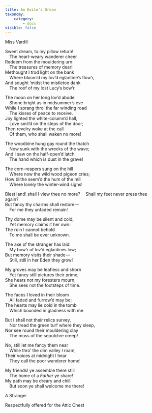 ```yaml
---
title: An Exile’s Dream
taxonomy:
    category:
        - docs
visible: false
---
```


<div class="author">Miss Vardill</div>

Sweet dream, to my pillow return!  
&emsp;The heart-weary wanderer cheer  
Redeem from the mouldering urn  
&emsp;The treasures of memory dear!  
Methought I trod light on the bank  
&emsp;Where bloom’d my lov’d eglantine’s flow’r,  
And sought ’midst the mistletoe dank  
&emsp;The roof of my lost Lucy’s bow’r.  

The moon on her long lov’d abode  
&emsp;Shone bright as in midsummer’s eve  
While I sprang thro’ the far winding road  
&emsp;The kisses of peace to receive.  
Joy lighted the white-column’d hall,  
&emsp;Love smil’d on the steps of the door;  
Then revelry woke at the call  
&emsp;Of them, who shall waken no more!

The woodbine hung gay round the thatch  
&emsp;Now sunk with the wrecks of the wave;  
And I saw on the half-open’d latch  
&emsp;The hand which is dust in the grave!  

The corn-reapers sung on the hill  
&emsp;Where now the wild wood pigeon cries;  
How blithe seem’d the hum of the mill  
&emsp;Where lonely the winter-wind sighs!

Blest land! shall I view thee no more?
&emsp;Shall my feet never press thee again?  
But fancy thy charms shall restore —   
&emsp;For me they unfaded remain!  

Thy dome may be silent and cold,  
&emsp;Yet memory claims it her own:  
The ruin I cannot behold  
&emsp;To me shall be ever unknown.  

The axe of the stranger has laid  
&emsp;My bow’r of lov’d eglantines low;  
But memory visits their shade —   
&emsp;Still, still in her Eden they grow!

My groves may be leafless and shorn  
&emsp;Yet fancy still pictures their prime;  
She hears not my foresters mourn,  
&emsp;She sees not the footsteps of time.

The faces I loved in their bloom  
&emsp;All faded and furrow’d may be;  
The hearts may lie cold in the tomb  
&emsp;Which bounded in gladness with me.  

But I shall not their relics survey,  
&emsp;Nor tread the green turf where they sleep,  
Nor see round their mouldering clay  
&emsp;The moss of the sepulchre creep!  

No, still let me fancy them near  
&emsp;While thro’ the dim valley I roam,  
Their voices at midnight I hear  
&emsp;They call the poor wanderer home!

My friends! ye assemble there still  
&emsp;The home of a *Father* ye share!  
My path may be dreary and chill  
&emsp;But soon ye shall welcome me there!

A Stranger

Respectfully offered for the Attic Chest